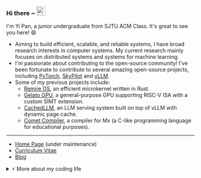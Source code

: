 ### Hi there ~ <img src="https://user-images.githubusercontent.com/1303154/88677602-1635ba80-d120-11ea-84d8-d263ba5fc3c0.gif" width="24px" alt="hi">

I'm Yi Pan, a junior undergraduate from SJTU ACM Class. It's great to see you here! 😄

- Aiming to build efficient, scalable, and reliable systems, I have broad research interests in computer systems. My current research mainly focuses on distributed systems and systems for machine learning.
- I'm passionate about contributing to the open-source community! I've been fortunate to contribute to several amazing open-source projects, including [PyTorch](https://github.com/pytorch), [SkyPilot](https://github.com/skypilot-org) and [vLLM](https://github.com/vllm-project).
- Some of my previous projects include:
  - [Remire OS](https://github.com/Conless/remire), an efficient microkernel written in Rust.
  - [Gelato GPU](https://github.com/dolce-project/gelato), a general-purpose GPU supporting RISC-V ISA with a custom SIMT extension.
  - [CachedLLM](https://github.com/Conless/CachedLLM), an LLM serving system built on top of vLLM with dynamic page cache.
  - [Comet Compiler](https://github.com/Conless/comet), a compiler for Mx (a C-like programming language for educational purposes).

---

* [Home Page](https://conless.dev) (under maintenance)
* [Curriculum Vitae](https://conless.dev/assets/pdf/resume.pdf)
* [Blog](https://conless.dev/blog)

<details>
<summary>⚡️ More about my coding life</summary>
<br />
<p align="center"> 
  <img width="48%" src="https://github-readme-stats.vercel.app/api?username=Conless&show_icons=true&theme=tokyonight" />
  <img width="51%" src="https://github-readme-streak-stats.herokuapp.com/?user=Conless&theme=tokyonight" />
</p>

</details>
